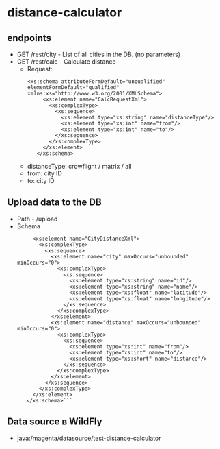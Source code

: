 # distance-calculator 
## endpoints
- GET /rest/city - List of all cities in the DB. (no parameters)
- GET /rest/calc - Calculate distance
    - Request:
         ```
        <xs:schema attributeFormDefault="unqualified" elementFormDefault="qualified" xmlns:xs="http://www.w3.org/2001/XMLSchema">
              <xs:element name="CalcRequestXml">
                <xs:complexType>
                  <xs:sequence>
                    <xs:element type="xs:string" name="distanceType"/>
                    <xs:element type="xs:int" name="from"/>
                    <xs:element type="xs:int" name="to"/>
                  </xs:sequence>
                </xs:complexType>
              </xs:element>
            </xs:schema>
        ```
    - distanceType: crowflight / matrix / all
    - from: city ID
    - to: city ID
    
## Upload data to the DB
- Path - /upload
- Schema
    ```<xs:schema attributeFormDefault="unqualified" elementFormDefault="qualified" xmlns:xs="http://www.w3.org/2001/XMLSchema">
         <xs:element name="CityDistanceXml">
           <xs:complexType>
             <xs:sequence>
               <xs:element name="city" maxOccurs="unbounded" minOccurs="0">
                 <xs:complexType>
                   <xs:sequence>
                     <xs:element type="xs:string" name="id"/>
                     <xs:element type="xs:string" name="name"/>
                     <xs:element type="xs:float" name="latitude"/>
                     <xs:element type="xs:float" name="longitude"/>
                   </xs:sequence>
                 </xs:complexType>
               </xs:element>
               <xs:element name="distance" maxOccurs="unbounded" minOccurs="0">
                 <xs:complexType>
                   <xs:sequence>
                     <xs:element type="xs:int" name="from"/>
                     <xs:element type="xs:int" name="to"/>
                     <xs:element type="xs:short" name="distance"/>
                   </xs:sequence>
                 </xs:complexType>
               </xs:element>
             </xs:sequence>
           </xs:complexType>
         </xs:element>
       </xs:schema>```
  
 ## Data source в WildFly 
  - java:/magenta/datasource/test-distance-calculator